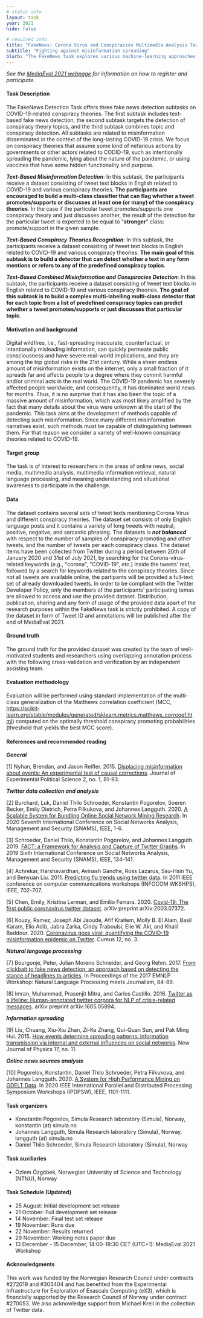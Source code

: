 ```yaml
---
# static info
layout: task
year: 2021
hide: false 

# required info
title: "FakeNews: Corona Virus and Conspiracies Multimedia Analysis Task"
subtitle: "Fighting against misinformation spreading"
blurb: "The FakeNews task explores various machine-learning approaches to automatically detect misinformation and its spreaders in social networks."
---
```


<!-- # please respect the structure below-->
*See the [MediaEval 2021 webpage](https://multimediaeval.github.io/editions/2021/) for information on how to register and participate.*

#### Task Description

The FakeNews Detection Task offers three fake news detection subtasks on COVID-19-related conspiracy theories. The first subtask includes text-based fake news detection, the second subtask targets the detection of conspiracy theory topics, and the third subtask combines topic and conspiracy detection. All subtasks are related to misinformation disseminated in the context of the long-lasting COVID-19 crisis. We focus on conspiracy theories that assume some kind of nefarious actions by governments or other actors related to CODID-19, such as intentionally spreading the pandemic, lying about the nature of the pandemic, or using vaccines that have some hidden functionality and purpose.

***Text-Based Misinformation Detection***: In this subtask, the participants receive a dataset consisting of tweet text blocks in English related to COVID-19 and various conspiracy theories. **The participants are encouraged to build a multi-class classifier that can flag whether a tweet promotes/supports or discusses at least one (or many) of the conspiracy theories**. In the case if the particular tweet promotes/supports one conspiracy theory and just discusses another, the result of the detection for the particular tweet is experted to be equal to "**stronger**" class: promote/support in the given sample.

***Text-Based Conspiracy Theories Recognition***: In this subtask, the participants receive a dataset consisting of tweet text blocks in English related to COVID-19 and various conspiracy theories. **The main goal of this subtask is to build a detector that can detect whether a text in any form mentions or refers to any of the predefined conspiracy topics**.

***Text-Based Combined Misinformation and Conspiracies Detection***: In this subtask, the participants receive a dataset consisting of tweet text blocks in English related to COVID-19 and various conspiracy theories. **The goal of this subtask is to build a complex multi-labelling multi-class detector that for each topic from a list of predefined conspiracy topics can predict whether a tweet promotes/supports or just discusses that particular topic**.



#### Motivation and background

Digital wildfires, i.e., fast-spreading inaccurate, counterfactual, or intentionally misleading information, can quickly permeate public consciousness and have severe real-world implications, and they are among the top global risks in the 21st century. While a sheer endless amount of misinformation exists on the internet, only a small fraction of it spreads far and affects people to a degree where they commit harmful and/or criminal acts in the real world. The COVID-19 pandemic has severely affected people worldwide, and consequently, it has dominated world news for months. Thus, it is no surprise that it has also been the topic of a massive amount of misinformation, which was most likely amplified by the fact that many details about the virus were unknown at the start of the pandemic. This task aims at the development of methods capable of detecting such misinformation. Since many different misinformation narratives exist, such methods must be capable of distinguishing between them. For that reason we consider a variety of well-known conspiracy theories related to COVID-19.   


#### Target group

The task is of interest to researchers in the areas of online news, social media, multimedia analysis, multimedia information retrieval, natural language processing, and meaning understanding and situational awareness to participate in the challenge.


#### Data

The dataset contains several sets of tweet texts mentioning Corona Virus and different conspiracy theories. The dataset set consists of only English language posts and it contains a variety of long tweets with neutral, positive, negative, and sarcastic phrasing. The datasets is ***not balanced*** with respect to the number of samples of conspiracy-promoting and other tweets, and the number of tweets per each conspiracy class. The dataset items have been collected from Twitter during a period between 20th of January 2020 and 31st of July 2021, by searching for the Corona-virus-related keywords (e.g., "corona", "COVID-19", etc.) inside the tweets' text, followed by a search for keywords related to the conspiracy theories. Since not all tweets are available online, the partipants will be provided a full-text set of already downloaded tweets. In order to be compliant with the Twitter Developer Policy, only the members of the participants' participating temas are allowed to access and use the provided dataset. Distribution, publication, sharing and any form of usage of the provided data apart of the research purposes within the FakeNews task is strictly prohibited. A copy of the dataset in form of Tweet ID and annotations will be published after the end of MediaEval 2021.


#### Ground truth

The ground truth for the provided dataset was created by the team of well-motivated students and researchers using overlapping annotation process with the following cross-validation and verification by an independent assisting team.


#### Evaluation methodology

Evaluation will be performed using standard implementation of the multi-class generalization of the Matthews correlation coefficient (MCC, https://scikit-learn.org/stable/modules/generated/sklearn.metrics.matthews_corrcoef.html) computed on the optimally threshold conspiracy promoting probabilities (threshold that yields the best MCC score).

#### References and recommended reading
<!-- # Please use the ACM format for references https://www.acm.org/publications/authors/reference-formatting (but no DOI needed)-->
<!-- # The paper title should be a hyperlink leading to the paper online-->

***General***

[1] Nyhan, Brendan, and Jason Reifler. 2015. [Displacing misinformation about events: An experimental test of causal corrections](https://www.cambridge.org/core/journals/journal-of-experimental-political-science/article/displacing-misinformation-about-events-an-experimental-test-of-causal-corrections/69550AB61F4E3F7C2CD03532FC740D05#). Journal of Experimental Political Science 2, no. 1, 81-93.

***Twitter data collection and analysis***

[2] Burchard, Luk, Daniel Thilo Schroeder, Konstantin Pogorelov, Soeren Becker, Emily Dietrich, Petra Filkukova, and Johannes Langguth. 2020. [A Scalable System for Bundling Online Social Network Mining Research](https://ieeexplore.ieee.org/document/9336577). In 2020 Seventh International Conference on Social Networks Analysis, Management and Security (SNAMS), IEEE, 1-6.

[3] Schroeder, Daniel Thilo, Konstantin Pogorelov, and Johannes Langguth. 2019. [FACT: a Framework for Analysis and Capture of Twitter Graphs](https://ieeexplore.ieee.org/document/8931870). In 2019 Sixth International Conference on Social Networks Analysis, Management and Security (SNAMS), IEEE, 134-141.

[4] Achrekar, Harshavardhan, Avinash Gandhe, Ross Lazarus, Ssu-Hsin Yu, and Benyuan Liu. 2011. [Predicting flu trends using twitter data](https://ieeexplore.ieee.org/document/5928903). In 2011 IEEE conference on computer communications workshops (INFOCOM WKSHPS), IEEE, 702-707.

[5] Chen, Emily, Kristina Lerman, and Emilio Ferrara. 2020. [Covid-19: The first public coronavirus twitter dataset](https://arxiv.org/abs/2003.07372v1?utm_source=feedburner&utm_medium=feed&utm_campaign=Feed%3A+CoronavirusArXiv+%28Coronavirus+Research+at+ArXiv%29). arXiv preprint arXiv:2003.07372.

[6] Kouzy, Ramez, Joseph Abi Jaoude, Afif Kraitem, Molly B. El Alam, Basil Karam, Elio Adib, Jabra Zarka, Cindy Traboulsi, Elie W. Akl, and Khalil Baddour. 2020. [Coronavirus goes viral: quantifying the COVID-19 misinformation epidemic on Twitter](https://www.ncbi.nlm.nih.gov/pmc/articles/PMC7152572/). Cureus 12, no. 3.

***Natural language processing***

[7] Bourgonje, Peter, Julian Moreno Schneider, and Georg Rehm. 2017. [From clickbait to fake news detection: an approach based on detecting the stance of headlines to articles](https://www.aclweb.org/anthology/W17-4215/). In Proceedings of the 2017 EMNLP Workshop: Natural Language Processing meets Journalism, 84-89.

[8] Imran, Muhammad, Prasenjit Mitra, and Carlos Castillo. 2016. [Twitter as a lifeline: Human-annotated twitter corpora for NLP of crisis-related messages](https://arxiv.org/abs/1605.05894). arXiv preprint arXiv:1605.05894.

***Information spreading***

[9] Liu, Chuang, Xiu-Xiu Zhan, Zi-Ke Zhang, Gui-Quan Sun, and Pak Ming Hui. 2015. [How events determine spreading patterns: information transmission via internal and external influences on social networks](https://iopscience.iop.org/article/10.1088/1367-2630/17/11/113045/pdf). New Journal of Physics 17, no. 11.

***Online news sources analysis***

[10] Pogorelov, Konstantin, Daniel Thilo Schroeder, Petra Filkukova, and Johannes Langguth. 2020. [A System for High Performance Mining on GDELT Data](https://ieeexplore.ieee.org/document/9150419). In 2020 IEEE International Parallel and Distributed Processing Symposium Workshops (IPDPSW), IEEE, 1101-1111.


#### Task organizers
* Konstantin Pogorelov, Simula Research laboratory (Simula), Norway, konstantin (at) simula.no
* Johannes Langguth, Simula Research laboratory (Simula), Norway, langguth (at) simula.no
* Daniel Thilo Schroeder, Simula Research laboratory (Simula), Norway


#### Task auxiliaries
* Özlem Özgöbek, Norwegian University of Science and Technology (NTNU), Norway

#### Task Schedule (Updated)
* 25 August: Initial development set release
* 21 October: Full development set release
* 14 November: Final test set release
* 19 November: Runs due <!-- # Replace XX with your date. We suggest setting enough time in order to have enough time to assess and return the results by the Results returned deadline-->
* 22 November: Results returned  <!-- Replace XX with your date. Latest possible should be 15 November-->
* 29 November: Working notes paper due  <!-- Fixed. Please do not change. Exact date to be decided-->
* 13 December - 15 December, 14:00-18:30 CET (UTC+1): MediaEval 2021 Workshop  <!-- Fixed. Please do not change. Exact date to be decided-->


#### Acknowledgments
This work was funded by the Norwegian Research Council under contracts #272019 and #303404 and has benefited from the Experimental Infrastructure for Exploration of Exascale Computing (eX3), which is financially supported by the Research Council of Norway under contract #270053. We also acknowledge support from Michael Kreil in the collection of Twitter data.
